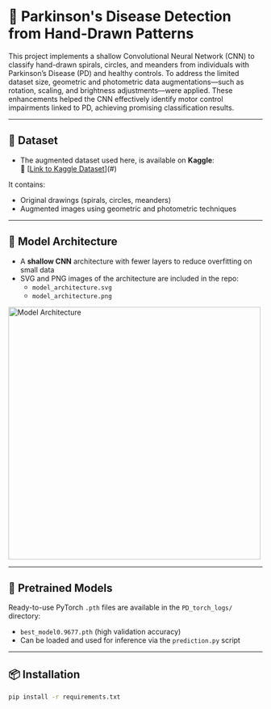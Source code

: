 # 🧠 Parkinson's Disease Detection from Hand-Drawn Patterns

This project implements a shallow Convolutional Neural Network (CNN) to classify hand-drawn spirals, circles, and meanders from individuals with Parkinson’s Disease (PD) and healthy controls. To address the limited dataset size, geometric and photometric data augmentations—such as rotation, scaling, and brightness adjustments—were applied. These enhancements helped the CNN effectively identify motor control impairments linked to PD, achieving promising classification results.

---

## 📁 Dataset

- The augmented dataset used here, is available on **Kaggle**:  
  🔗 [[Link to Kaggle Dataset](https://www.kaggle.com/datasets/sagnikkayalcse52/handpd-augmented-data)](#) 

It contains:
- Original drawings (spirals, circles, meanders)
- Augmented images using geometric and photometric techniques

---

## 🧐 Model Architecture

- A **shallow CNN** architecture with fewer layers to reduce overfitting on small data
- SVG and PNG images of the architecture are included in the repo:
  - `model_architecture.svg`
  - `model_architecture.png`
<img src="PD_net" alt="Model Architecture" width="500"/>

---

## 🧪 Pretrained Models

Ready-to-use PyTorch `.pth` files are available in the `PD_torch_logs/` directory:
- `best_model0.9677.pth` (high validation accuracy)
- Can be loaded and used for inference via the `prediction.py` script

---

## 📦 Installation

```bash
pip install -r requirements.txt
